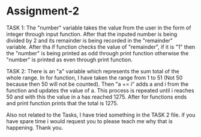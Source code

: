 # Assignment-2
TASK 1:
The "number" variable takes the value from the user in the form of integer through input function.
After that the inputed number is being divided by 2 and its remainder is being recorded in the "remainder" variable.
After tha if function checks the value of "remainder", if it is "1" then the "number" is being printed as odd through print function otherwise the "number" is printed as even through print function.

TASK 2:
There is an "a" variable which represents the sum total of the whole range.
In for function, I have taken the range from 1 to 51 (Not 50 because then 50 will not be counted). 
Then "a += i" adds a and i from the function and updates the value of a. This process is repeated until i reaches 50 and with this the value in a has reached 1275.
After for functions ends and print function prints that the total is 1275.

Also not related to the Tasks, I have tried something in the TASK 2 file. if you have spare time i would request you to please teach me why that is happening. Thank you.
